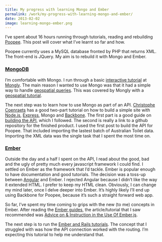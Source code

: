 ```yaml
---
title: My progress with learning Mongo and Ember
permalink: /work/my-progress-with-learning-mongo-and-ember/
date: 2013-02-02
image: learning-mongo-ember.png
---
```

I&#8217;ve spent about 16 hours running through tutorials, reading and rebuilding <a href="http://www.poopee.com.au" target="_blank">Poopee</a>. This post will cover what I&#8217;ve learnt so far and how.

Poopee currently uses a MySQL database fronted by PHP that returns XML. The front-end is JQuery. My aim is to rebuild it with Mongo and Ember.

### <a href="http://www.mongodb.org/" target="_blank">MongoDB</a>

I&#8217;m comfortable with Mongo. I run through a basic <a href="http://tutorial.mongly.com/tutorial/index" target="_blank">interactive tutorial</a> at <a href="http://mongly.com" target="_blank">Mongly</a>. The main reason I wanted to use Mongo was that it had a simple way to handle <a href="http://docs.mongodb.org/manual/core/geospatial-indexes/" target="_blank">geospatial queries</a>. This was covered by Mongly with a <a href="http://tutorial.mongly.com/geo/index" target="_blank">geospatial tutorial</a>.

The next step was to learn how to use Mongo as part of an API. <a href="http://coenraets.org/blog/" target="_blank">Christophe Coenraets</a> has a good two-part tutorial on how to build a simple site with <a href="http://nodejs.org/" target="_blank">Node.js</a>, <a href="http://expressjs.com/" target="_blank">Express</a>, Mongo and <a href="http://backbonejs.org/" target="_blank">Backbone</a>. The first part is a good guide on <a href="http://coenraets.org/blog/2012/10/creating-a-rest-api-using-node-js-express-and-mongodb/" target="_blank">building the API</a>, which I followed. The second is really a link to a github repository for the finished product. I used the first post to build the API for Poopee. That included importing the lastest batch of Australian Toilet data. Importing the XML data was the single task that I spent the most time on.

### <a href="http://emberjs.com/" target="_blank">Ember</a>

Outside the day and a half I spent on the API, I read about the good, bad and the ugly of pretty much every javascript framework I could find. I settled on Ember as the framework that I&#8217;d tackle. Ember is popular enough to have documentation and good tutorials. The decision was a toss-up between <a href="http://angularjs.org/" target="_blank">Angular</a> and Ember. I rejected Angular because I didn&#8217;t like the way it extended HTML. I prefer to keep my HTML clean. Obviously, I can change my mind later, once I delve deeper into Ember. It&#8217;s highly likely I&#8217;ll end up using Backbone for Poopee, because it&#8217;s such a straight forward web app.

So far, I&#8217;ve spent my time coming to grips with the new (to me) concepts in Ember. After reading the <a href="http://emberjs.com/guides/" target="_blank">Ember guides</a>, the article/tutorial that I saw recommended was <a href="http://trek.github.com/" target="_blank">Advice on &#038; Instruction in the Use Of Ember.js</a>.

The next step is to run the <a href="http://reefpoints.dockyard.com/ember/2013/01/07/building-an-ember-app-with-rails-api-part-1.html" target="_blank">Ember and Rails tutorials</a>. The concept that I struggled with was how the API connection worked with the routing. I&#8217;m expecting this tutorial to help me understand that.